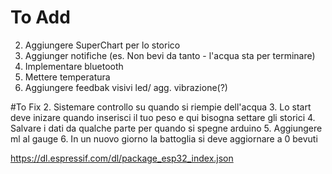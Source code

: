 # To Add
2. Aggiungere SuperChart per lo storico
3. Aggiunger notifiche (es. Non bevi da tanto - l'acqua sta per terminare)
5. Implementare bluetooth
6. Mettere temperatura
7. Aggiungere feedbak visivi led/ agg. vibrazione(?)


#To Fix
2. Sistemare controllo su quando si riempie dell'acqua
3. Lo start deve inizare quando inserisci il tuo peso e qui bisogna settare gli storici
4. Salvare i dati da qualche parte per quando si spegne arduino
5. Aggiungere ml al gauge
6. In un nuovo giorno la battoglia si deve aggiornare a 0 bevuti


https://dl.espressif.com/dl/package_esp32_index.json

